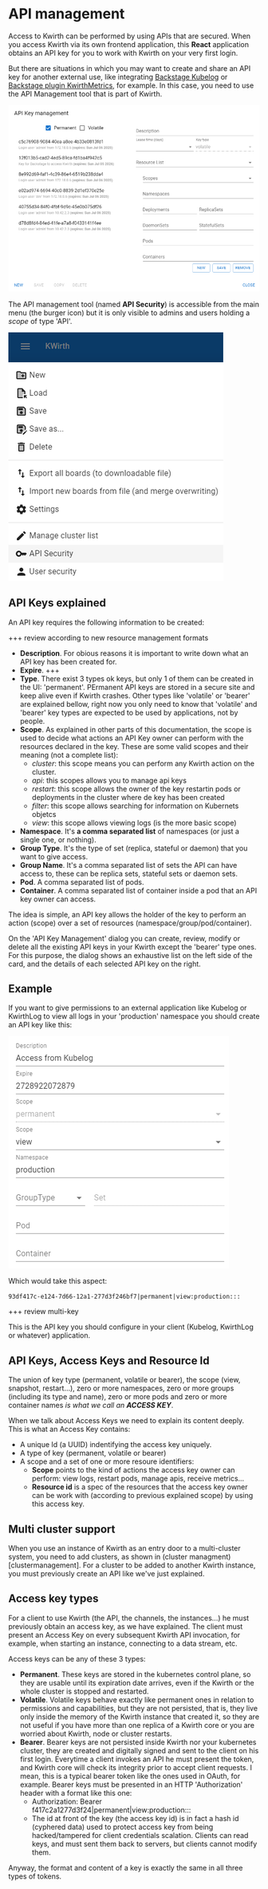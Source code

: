 # API management
Access to Kwirth can be performed by using APIs that are secured. When you access Kwirth via its own frontend application, this **React** application obtains an API key for you to work with Kwirth on your very first login.

But there are situations in which you may want to create and share an API key for another external use, like integrating [Backstage Kubelog](https://github.com/jfvilas/kubelog) or [Backstage plugin KwirthMetrics](https://github.com/jfvilas/plugin-kwirth-metrics), for example. In this case, you need to use the API Management tool that is part of Kwirth.

![api-management](./_media/api-management.png)

The API management tool (named **API Security**) is accessible from the main menu (the burger icon) but it is only visible to admins and users holding a *scope* of type 'API'.

![api security menu option](./_media/api-security-menu-option.png)

## API Keys explained
An API key requires the following information to be created:

+++ review according to new resource management formats

- **Description**. For obious reasons it is important to write down what an API key has been created for.
- **Expire**. +++
- **Type**. There exist 3 types ok keys, but only 1 of them can be created in the UI: 'permanent'. PErmanent API keys are stored in a secure site and keep alive even if Kwirth crashes. Other types like 'volatile' or 'bearer' are explained bellow, right now you only need to know that 'volatile' and 'bearer' key types are expected to be used by applications, not by people.
- **Scope**. As explained in other parts of this documentation, the scope is used to decide what actions an API Key owner can perform with the resources declared in the key. These are some valid scopes and their meaning (not a complete list):
    - *cluster*: this scope means you can perform any Kwirth action on the cluster.
    - *api*: this scopes allows you to manage api keys
    - *restart*: this scope allows the owner of the key restartin pods or deployments in the cluster where de key has been created
    - *filter*: this scope allows searching for information on Kubernets objetcs
    - *view*: this scope allows viewing logs (is the more basic scope)
- **Namespace**. It's  **a comma separated list** of namespaces (or just a single one, or nothing).
- **Group Type**. It's the type of set (replica, stateful or daemon) that you want to give access.
- **Group Name**. It's a comma separated list of sets the API can have access to, these can be replica sets, stateful sets or daemon sets.
- **Pod**. A comma separated list of pods.
- **Container**. A comma separated list of container inside a pod that an API key owner can access.

The idea is simple, an API key allows the holder of the key to perform an action (scope) over a set of resources (namespace/group/pod/container).

On the 'API Key Management' dialog you can create, review, modify or delete all the existing API keys in your Kwirth except the 'bearer' type ones. For this purpose, the dialog shows an exhaustive list on the left side of the card, and the details of each selected API key on the right.

## Example
If you want to give permissions to an external application like Kubelog or KwirthLog to view all logs in your 'production' namespace you should create an API key like this:

![production-logs](./_media/production-logs.png)

Which would take this aspect:

```code
93df417c-e124-7d66-12a1-277d3f246bf7|permanent|view:production:::
```
+++ review multi-key

This is the API key you should configure in your client (Kubelog, KwirthLog or whatever) application.

## API Keys, Access Keys and Resource Id
The union of key type (permanent, volatile or bearer), the scope (view, snapshot, restart...), zero or more namespaces, zero or more groups (including its type and name), zero or more pods and zero or more container names *is what we call an **ACCESS KEY***.

When we talk about Access Keys we need to explain its content deeply. This is what an Access Key contains:
  - A unique Id (a UUID) indentifying the access key uniquely.
  - A type of key (permanent, volatile or bearer)
  - A scope and a set of one or more resoure identifiers:
    - **Scope** points to the kind of actions the access key owner can perform: view logs, restart pods, manage apis, receive metrics...
    - **Resource id** is a spec of the resources that the access key owner can be work with (according to previous explained scope) by using this access key.

## Multi cluster support
When you use an instance of Kwirth as an entry door to a multi-cluster system, you need to add clusters, as shown in (cluster managment)[clustermanagement]. For a cluster to be added to another Kwirth instance, you must previously create an API like we've just explained.

## Access key types
For a client to use Kwirth (the API, the channels, the instances...) he must previously obtain an access key, as we have explained. The client must present an Access Key on every subsequent Kwirth API invocation, for example, when starting an instance, connecting to a data stream, etc.

Access keys can be any of these 3 types:

  - **Permanent**. These keys are stored in the kubernetes control plane, so they are usable until its expiration date arrives, even if the Kwirth or the whole cluster is stopped and restarted.
  - **Volatile**. Volatile keys behave exactly like permanent ones in relation to permissions and capabilities, but they are not persisted, that is, they live only inside the memory of the Kwirth instance that created it, so they are not useful if you have more than one replica of a Kwirth core or you are worried about Kwirth, node or cluster restarts.
  - **Bearer**. Bearer keys are not persisted inside Kwirth nor your kubernetes cluster, they are created and digitally signed and sent to the client on his first login. Everytime a client invokes an API he must present the token, and Kwirth core will check its integrity prior to accept client requests. I mean, this is a typical bearer token like the ones used in OAuth, for example. Bearer keys must be presented in an HTTP 'Authorization' header with a format like this one:
    - Authorization: Bearer f417c2a1277d3f24|permanent|view:production:::
    - The id at front of the key (the access key id) is in fact a hash id (cyphered data) used to protect access key from being hacked/tampered for client credentials scalation. Clients can read keys, and must sent them back to servers, but clients cannot modify them.

Anyway, the format and content of a key is exactly the same in all three types of tokens.
